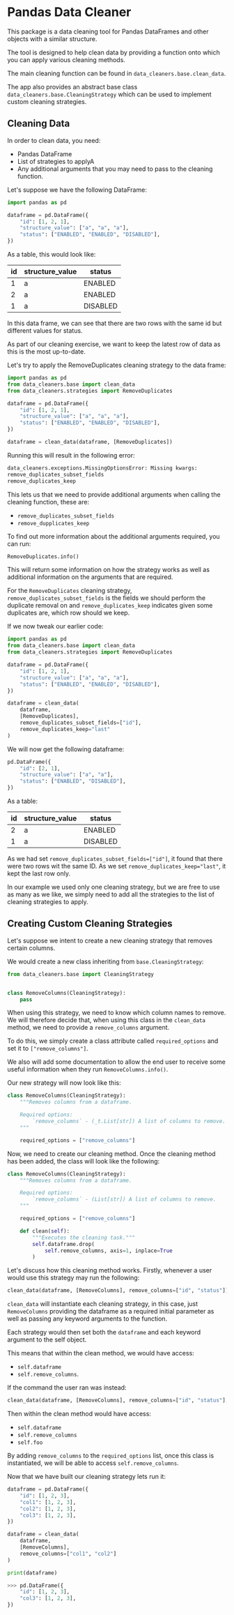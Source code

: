# Pandas Data Cleaner
This package is a data cleaning tool for Pandas DataFrames and other objects with a similar structure.

The tool is designed to help clean data by providing a function onto which you can apply various cleaning methods.

The main cleaning function can be found in `data_cleaners.base.clean_data`.

The app also provides an abstract base class `data_cleaners.base.CleaningStrategy` which can be used to implement custom cleaning strategies.


## Cleaning Data
In order to clean data, you need:
* Pandas DataFrame
* List of strategies to applyA
* Any additional arguments that you may need to pass to the cleaning function.

Let's suppose we have the following DataFrame:

```python
import pandas as pd

dataframe = pd.DataFrame({
    "id": [1, 2, 1],
    "structure_value": ["a", "a", "a"],
    "status": ["ENABLED", "ENABLED", "DISABLED"],
})
```
As a table, this would look like:

| id  | structure_value | status   |
| --- | --------------- | -------- |
| 1   | a               | ENABLED  |
| 2   | a               | ENABLED  |
| 1   | a               | DISABLED |

In this data frame, we can see that there are two rows with the same id but different values for status.

As part of our cleaning exercise, we want to keep the latest row of data as this is the most up-to-date.

Let's try to apply the RemoveDuplicates cleaning strategy to the data frame:

```python
import pandas as pd
from data_cleaners.base import clean_data
from data_cleaners.strategies import RemoveDuplicates

dataframe = pd.DataFrame({
    "id": [1, 2, 1],
    "structure_value": ["a", "a", "a"],
    "status": ["ENABLED", "ENABLED", "DISABLED"],
})

dataframe = clean_data(dataframe, [RemoveDuplicates])
```

Running this will result in the following error:
```bash
data_cleaners.exceptions.MissingOptionsError: Missing kwargs:
remove_duplicates_subset_fields
remove_duplicates_keep
```

This lets us that we need to provide additional arguments when calling the cleaning function, these are:
* `remove_duplicates_subset_fields`
* `remove_dupplicates_keep`

To find out more information about the additional arguments required, you can run:
```python
RemoveDuplicates.info()
```
This will return some information on how the strategy works as well as additional information on the arguments that are required.

For the `RemoveDuplicates` cleaning strategy, `remove_duplicates_subset_fields` is the fields we should perform the duplicate removal on and `remove_duplicates_keep` indicates given some duplicates are, which row should we keep.

If we now tweak our earlier code:


```python
import pandas as pd
from data_cleaners.base import clean_data
from data_cleaners.strategies import RemoveDuplicates

dataframe = pd.DataFrame({
    "id": [1, 2, 1],
    "structure_value": ["a", "a", "a"],
    "status": ["ENABLED", "ENABLED", "DISABLED"],
})

dataframe = clean_data(
    dataframe,
    [RemoveDuplicates],
    remove_duplicates_subset_fields=["id"],
    remove_duplicates_keep="last"
)
```

We will now get the following dataframe:

```python
pd.DataFrame({
    "id": [2, 1],
    "structure_value": ["a", "a"],
    "status": ["ENABLED", "DISABLED"],
})
```

As a table:

| id  | structure_value | status   |
| --- | --------------- | -------- |
| 2   | a               | ENABLED  |
| 1   | a               | DISABLED |

As we had set `remove_duplicates_subset_fields=["id"]`, it found that there were two rows wit the same ID. As we set `remove_duplicates_keep="last"`, it kept the last row only.

In our example we used only one cleaning strategy, but we are free to use as many as we like, we simply need to add all the strategies to the list of cleaning strategies to apply.

## Creating Custom Cleaning Strategies
Let's suppose we intent to create a new cleaning strategy that removes certain columns.

We would create a new class inheriting from `base.CleaningStrategy`:

```python
from data_cleaners.base import CleaningStrategy


class RemoveColumns(CleaningStrategy):
    pass
```

When using this strategy, we need to know which column names to remove. We will therefore decide that, when using this class in the `clean_data` method, we need to provide a `remove_columns` argument.

To do this, we simply create a class attribute called `required_options` and set it to `["remove_columns"]`.

We also will add some documentation to allow the end user to receive some useful information when they run `RemoveColumns.info()`.

Our new strategy will now look like this:

```python
class RemoveColumns(CleaningStrategy):
    """Removes columns from a dataframe.

    Required options:
        `remove_columns` - (_t.List[str]) A list of columns to remove.
    """

    required_options = ["remove_columns"]
```

Now, we need to create our cleaning method.
Once the cleaning method has been added, the class will look like the following:

```python
class RemoveColumns(CleaningStrategy):
    """Removes columns from a dataframe.

    Required options:
        `remove_columns` - (List[str]) A list of columns to remove.
    """

    required_options = ["remove_columns"]

    def clean(self):
        """Executes the cleaning task."""
        self.dataframe.drop(
            self.remove_columns, axis=1, inplace=True
        )
```

Let's discuss how this cleaning method works.
Firstly, whenever a user would use this strategy may run the following:

```python
clean_data(dataframe, [RemoveColumns], remove_columns=["id", "status"])
```

`clean_data` will instantiate each cleaning strategy, in this case, just `RemoveColumns` providing the dataframe as a required initial parameter as well as passing any keyword arguments to the function.

Each strategy would then set both the `dataframe` and each keyword argument to the self object.

This means that within the clean method, we would have access:
* `self.dataframe`
* `self.remove_columns`.

If the command the user ran was instead:
```python
clean_data(dataframe, [RemoveColumns], remove_columns=["id", "status"], foo="bar")
```

Then within the clean method would have access:
* `self.dataframe`
* `self.remove_columns`
* `self.foo`

By adding `remove_columns` to the `required_options` list, once this class is instantiated, we will be able to access `self.remove_columns`.

Now that we have built our cleaning strategy lets run it:

```python
dataframe = pd.DataFrame({
    "id": [1, 2, 3],
    "col1": [1, 2, 3],
    "col2": [1, 2, 3],
    "col3": [1, 2, 3],
})

dataframe = clean_data(
    dataframe,
    [RemoveColumns],
    remove_columns=["col1", "col2"]
)

print(dataframe)

>>> pd.DataFrame({
    "id": [1, 2, 3],
    "col3": [1, 2, 3],
})
```
